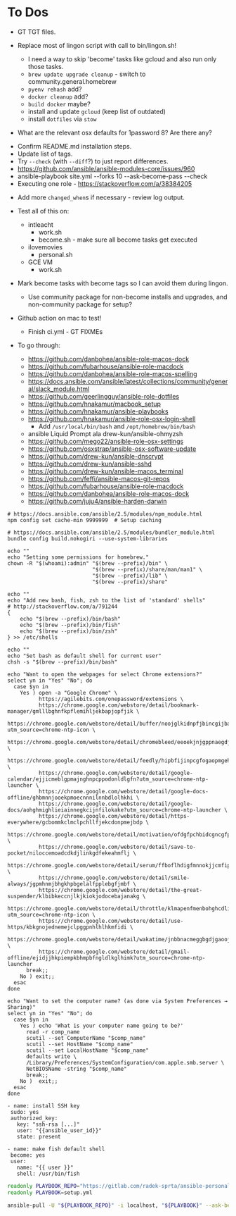 # To Dos

- GT TGT files.

- Replace most of lingon script with call to bin/lingon.sh!

  - I need a way to skip 'become' tasks like gcloud and also run only those tasks.
  - `brew update upgrade cleanup` - switch to community.general.homebrew
  - `pyenv rehash` add?
  - `docker cleanup` add?
  - `build docker` maybe?
  - install and update `gcloud` (keep list of outdated)
  - install `dotfiles` via `stow`

- What are the relevant osx defaults for 1password 8? Are there any?

* Confirm README.md installation steps.
* Update list of tags.
* Try `--check` (with `--diff`?) to just report differences.
* <https://github.com/ansible/ansible-modules-core/issues/960>
* ansible-playbook site.yml --forks 10 --ask-become-pass --check
* Executing one role - <https://stackoverflow.com/a/38384205>

- Add more `changed_when`s if necessary - review log output.

- Test all of this on:

  - intleacht
    - work.sh
    - become.sh - make sure all become tasks get executed
  - ilovemovies
    - personal.sh
  - GCE VM
    - work.sh

- Mark become tasks with become tags so I can avoid them during lingon.

  - Use community package for non-become installs and upgrades, and non-community package for setup?

- Github action on mac to test!

  - Finish ci.yml - GT FIXMEs

- To go through:

  - <https://github.com/danbohea/ansible-role-macos-dock>
  - <https://github.com/fubarhouse/ansible-role-macdock>
  - <https://github.com/danbohea/ansible-role-macos-spelling>
  - <https://docs.ansible.com/ansible/latest/collections/community/general/slack_module.html>
  - <https://github.com/geerlingguy/ansible-role-dotfiles>
  - <https://github.com/hnakamur/macbook_setup>
  - <https://github.com/hnakamur/ansible-playbooks>
  - <https://github.com/hnakamur/ansible-role-osx-login-shell>
    - Add `/usr/local/bin/bash` and `/opt/homebrew/bin/bash`
  - ansible Liquid Prompt ala drew-kun/ansible-ohmyzsh
  - <https://github.com/mego22/ansible-role-osx-settings>
  - <https://github.com/osxstrap/ansible-osx-software-update>
  - <https://github.com/drew-kun/ansible-dnscrypt>
  - <https://github.com/drew-kun/ansible-sshd>
  - <https://github.com/drew-kun/ansible-macos_terminal>
  - <https://github.com/feffi/ansible-macos-git-repos>
  - <https://github.com/fubarhouse/ansible-role-macdock>
  - <https://github.com/danbohea/ansible-role-macos-dock>
  - <https://github.com/juju4/ansible-harden-darwin>

```shell
# https://docs.ansible.com/ansible/2.5/modules/npm_module.html
npm config set cache-min 9999999  # Setup caching

# https://docs.ansible.com/ansible/2.5/modules/bundler_module.html
bundle config build.nokogiri --use-system-libraries

echo ""
echo "Setting some permissions for homebrew."
chown -R "$(whoami):admin" "$(brew --prefix)/bin" \
                           "$(brew --prefix)/share/man/man1" \
                           "$(brew --prefix)/lib" \
                           "$(brew --prefix)/share"

echo ""
echo "Add new bash, fish, zsh to the list of 'standard' shells"
# http://stackoverflow.com/a/791244
{
    echo "$(brew --prefix)/bin/bash"
    echo "$(brew --prefix)/bin/fish"
    echo "$(brew --prefix)/bin/zsh"
} >> /etc/shells

echo ""
echo "Set bash as default shell for current user"
chsh -s "$(brew --prefix)/bin/bash"

echo "Want to open the webpages for select Chrome extensions?"
select yn in "Yes" "No"; do
  case $yn in
    Yes ) open -a "Google Chrome" \
          https://agilebits.com/onepassword/extensions \
          https://chrome.google.com/webstore/detail/bookmark-manager/gmlllbghnfkpflemihljekbapjopfjik \
          https://chrome.google.com/webstore/detail/buffer/noojglkidnpfjbincgijbaiedldjfbhh?utm_source=chrome-ntp-icon \
          https://chrome.google.com/webstore/detail/chromebleed/eeoekjnjgppnaegdjbcafdggilajhpic \
          https://chrome.google.com/webstore/detail/feedly/hipbfijinpcgfogaopmgehiegacbhmob \
          https://chrome.google.com/webstore/detail/google-calendar/ejjicmeblgpmajnghnpcppodonldlgfn?utm_source=chrome-ntp-launcher \
          https://chrome.google.com/webstore/detail/google-docs-offline/ghbmnnjooekpmoecnnnilnnbdlolhkhi \
          https://chrome.google.com/webstore/detail/google-docs/aohghmighlieiainnegkcijnfilokake?utm_source=chrome-ntp-launcher \
          https://chrome.google.com/webstore/detail/https-everywhere/gcbommkclmclpchllfjekcdonpmejbdp \
          https://chrome.google.com/webstore/detail/motivation/ofdgfpchbidcgncgfpdlpclnpaemakoj \
          https://chrome.google.com/webstore/detail/save-to-pocket/niloccemoadcdkdjlinkgdfekeahmflj \
          https://chrome.google.com/webstore/detail/serum/ffboflhdigfmnnokjjcmfipgehggjhlj \
          https://chrome.google.com/webstore/detail/smile-always/jgpmhnmjbhgkhpbgelalfpplebgfjmbf \
          https://chrome.google.com/webstore/detail/the-great-suspender/klbibkeccnjlkjkiokjodocebajanakg \
          https://chrome.google.com/webstore/detail/throttle/klmapenfmenbohghcdlilacfhckhcbnn?utm_source=chrome-ntp-icon \
          https://chrome.google.com/webstore/detail/use-https/kbkgnojednemejclpggpnhlhlhkmfidi \
          https://chrome.google.com/webstore/detail/wakatime/jnbbnacmeggbgdjgaoojpmhdlkkpblgi \
          https://chrome.google.com/webstore/detail/gmail-offline/ejidjjhkpiempkbhmpbfngldlkglhimk?utm_source=chrome-ntp-launcher
      break;;
    No ) exit;;
  esac
done

echo "Want to set the computer name? (as done via System Preferences → Sharing)"
select yn in "Yes" "No"; do
  case $yn in
    Yes ) echo 'What is your computer name going to be?'
      read -r comp_name
      scutil --set ComputerName "$comp_name"
      scutil --set HostName "$comp_name"
      scutil --set LocalHostName "$comp_name"
      defaults write \
      /Library/Preferences/SystemConfiguration/com.apple.smb.server \
      NetBIOSName -string "$comp_name"
      break;;
    No )  exit;;
  esac
done
```

```ansible
- name: install SSH key
 sudo: yes
 authorized_key:
   key: "ssh-rsa [...]"
   user: "{{ansible_user_id}}"
   state: present

- name: make fish default shell
 become: yes
 user:
   name: "{{ user }}"
   shell: /usr/bin/fish
```

```bash
readonly PLAYBOOK_REPO="https://gitlab.com/radek-sprta/ansible-personal.git"
readonly PLAYBOOK=setup.yml

ansible-pull -U "${PLAYBOOK_REPO}" -i localhost, "${PLAYBOOK}" --ask-become-pass  # FIXME: Note I can run script directly!
```
